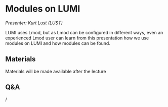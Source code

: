 # Modules on LUMI

*Presenter: Kurt Lust (LUST)*

LUMI uses Lmod, but as Lmod can be configured in different ways, even an experienced
Lmod user can learn from this presentation how we use modules on LUMI and how
modules can be found.


## Materials

Materials will be made available after the lecture

<!--
<video src="https://462000265.lumidata.eu/2day-20251020/recordings/104-Modules.mp4" controls="controls"></video>
-->

<!--
-   A video recording will follow.
-->

<!--
-   [Slides](https://462000265.lumidata.eu/2day-20251020/files/LUMI-2day-20251020-104-Modules.pdf)

-   [Course notes](104-Modules.md)

-   [Exercises](E104-Modules.md)

Archived materials on LUMI:

-   Slides: `/appl/local/training/2day-20251020/files/LUMI-2day-20251020-104-Modules.pdf`

-   Recording: `/appl/local/training/2day-20251020/recordings/104-Modules.mp4`
-->


## Q&A

/
